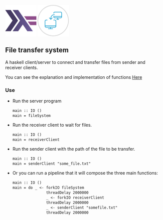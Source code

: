 ![My image](../../../img/feature.png) ![My image](../../../img/file_transfer.png)

## File transfer system

A haskell client/server to connect and transfer files from sender and receiver clients.

You can see the explanation and implementation of functions [Here](FileTransferSystem.hs)

### Use

* Run the server program
    ```.haskell
    main :: IO ()
    main = fileSystem
    ```
* Run the receiver client to wait for files.
    ```.haskell
    main :: IO ()
    main = receiverClient
    ```
* Run the sender client with the path of the file to be transfer.
    ```.haskell
    main :: IO ()
    main = senderClient "some_file.txt"
    ```

* Or you can run a pipeline that it will compose the three main functions:

    ```.haskell
    main :: IO ()
    main = do _ <- forkIO fileSystem
                   threadDelay 2000000
                   _ <- forkIO receiverClient
                   threadDelay 2000000
                   _ <- senderClient "somefile.txt"
                   threadDelay 2000000
    ```
